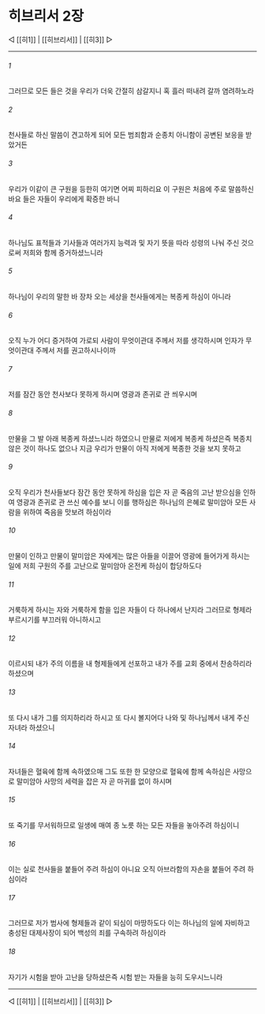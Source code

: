 # 히브리서 2장

◁ [[히1]] | [[히브리서]] | [[히3]] ▷
***

###### 1
그러므로 모든 들은 것을 우리가 더욱 간절히 삼갈지니 혹 흘러 떠내려 갈까 염려하노라

###### 2
천사들로 하신 말씀이 견고하게 되어 모든 범죄함과 순종치 아니함이 공변된 보응을 받았거든

###### 3
우리가 이같이 큰 구원을 등한히 여기면 어찌 피하리요 이 구원은 처음에 주로 말씀하신 바요 들은 자들이 우리에게 확증한 바니

###### 4
하나님도 표적들과 기사들과 여러가지 능력과 및 자기 뜻을 따라 성령의 나눠 주신 것으로써 저희와 함께 증거하셨느니라

###### 5
하나님이 우리의 말한 바 장차 오는 세상을 천사들에게는 복종케 하심이 아니라

###### 6
오직 누가 어디 증거하여 가로되 사람이 무엇이관대 주께서 저를 생각하시며 인자가 무엇이관대 주께서 저를 권고하시나이까

###### 7
저를 잠간 동안 천사보다 못하게 하시며 영광과 존귀로 관 씌우시며

###### 8
만물을 그 발 아래 복종케 하셨느니라 하였으니 만물로 저에게 복종케 하셨은즉 복종치 않은 것이 하나도 없으나 지금 우리가 만물이 아직 저에게 복종한 것을 보지 못하고

###### 9
오직 우리가 천사들보다 잠간 동안 못하게 하심을 입은 자 곧 죽음의 고난 받으심을 인하여 영광과 존귀로 관 쓰신 예수를 보니 이를 행하심은 하나님의 은혜로 말미암아 모든 사람을 위하여 죽음을 맛보려 하심이라

###### 10
만물이 인하고 만물이 말미암은 자에게는 많은 아들을 이끌어 영광에 들어가게 하시는 일에 저희 구원의 주를 고난으로 말미암아 온전케 하심이 합당하도다

###### 11
거룩하게 하시는 자와 거룩하게 함을 입은 자들이 다 하나에서 난지라 그러므로 형제라 부르시기를 부끄러워 아니하시고

###### 12
이르시되 내가 주의 이름을 내 형제들에게 선포하고 내가 주를 교회 중에서 찬송하리라 하셨으며

###### 13
또 다시 내가 그를 의지하리라 하시고 또 다시 볼지어다 나와 및 하나님께서 내게 주신 자녀라 하셨으니

###### 14
자녀들은 혈육에 함께 속하였으매 그도 또한 한 모양으로 혈육에 함께 속하심은 사망으로 말미암아 사망의 세력을 잡은 자 곧 마귀를 없이 하시며

###### 15
또 죽기를 무서워하므로 일생에 매여 종 노릇 하는 모든 자들을 놓아주려 하심이니

###### 16
이는 실로 천사들을 붙들어 주려 하심이 아니요 오직 아브라함의 자손을 붙들어 주려 하심이라

###### 17
그러므로 저가 범사에 형제들과 같이 되심이 마땅하도다 이는 하나님의 일에 자비하고 충성된 대제사장이 되어 백성의 죄를 구속하려 하심이라

###### 18
자기가 시험을 받아 고난을 당하셨은즉 시험 받는 자들을 능히 도우시느니라

***
◁ [[히1]] | [[히브리서]] | [[히3]] ▷